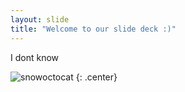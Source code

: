 ```yaml
---
layout: slide
title: "Welcome to our slide deck :)"
---
```


I dont know

![snowoctocat](https://octodex.github.com/images/snowoctocat.png)
{: .center}
